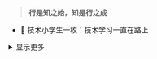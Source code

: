 

> **行是知之始，知是行之成**  

- 🌱 技术小学生一枚：技术学习一直在路上

<details>
<summary>显示更多</summary>  

## 今年的努力 ✨  - Effort

[![成行 ‘s github stats](https://github-readme-stats.vercel.app/api?username=lishijie-me&theme=tokyonight)](https://github.com/lishijie-me/github-readme-stats)
[![lagus]( https://github-readme-stats.vercel.app/api/top-langs/?username=lishijie-me&layout=compact)](https://github.com/lishijie-me/github-readme-stats)


## 跑起来-Running
> 运动，不可缺席


</details>


